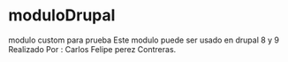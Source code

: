 # moduloDrupal
modulo custom para prueba
Este modulo puede ser usado en drupal 8 y 9
Realizado Por : Carlos Felipe perez Contreras.
